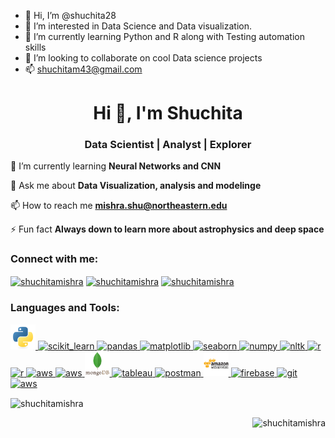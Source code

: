 - 👋 Hi, I’m @shuchita28
- 👀 I’m interested in Data Science and Data visualization.
- 🌱 I’m currently learning Python and R along with Testing automation skills
- 💞️ I’m looking to collaborate on cool Data science projects
- 📫 shuchitam43@gmail.com

<!---
shuchita28/shuchita28 is a ✨ special ✨ repository because its `README.md` (this file) appears on your GitHub profile.
You can click the Preview link to take a look at your changes.
--->
<h1 align="center">Hi 👋, I'm Shuchita</h1>
<h3 align="center">Data Scientist | Analyst | Explorer </h3>


🌱 I’m currently learning **Neural Networks and CNN**

💬 Ask me about **Data Visualization, analysis and modelinge**

📫 How to reach me **mishra.shu@northeastern.edu**

⚡ Fun fact **Always down to learn more about astrophysics and deep space**

<h3 align="left">Connect with me:</h3>
<p align="left">

<a href="https://linkedin.com/in/shuchitamishra" target="blank"><img align="center" src="https://raw.githubusercontent.com/rahuldkjain/github-profile-readme-generator/master/src/images/icons/Social/linked-in-alt.svg" alt="shuchitamishra" height="30" width="40" /></a>
<a href="https://www.facebook.com/shuchita.mishra.5" target="blank"><img align="center" src="https://raw.githubusercontent.com/rahuldkjain/github-profile-readme-generator/master/src/images/icons/Social/facebook.svg" alt="shuchitamishra" height="30" width="40" /></a>
<a href="https://instagram.com/shuchitaaaa" target="blank"><img align="center" src="https://raw.githubusercontent.com/rahuldkjain/github-profile-readme-generator/master/src/images/icons/Social/instagram.svg" alt="shuchitamishra" height="30" width="40" /></a>
</p>

<h3 align="left">Languages and Tools:</h3>
<p align="left"> <a href="https://www.python.org" target="_blank"> <img src="https://raw.githubusercontent.com/devicons/devicon/master/icons/python/python-original.svg" alt="python" width="40" height="40"/> </a> 
<a href="https://scikit-learn.org/" target="_blank"> <img src="https://upload.wikimedia.org/wikipedia/commons/0/05/Scikit_learn_logo_small.svg" alt="scikit_learn" width="40" height="40"/> </a> 
<a href="https://pandas.pydata.org/" target="_blank"> <img src="https://miro.medium.com/max/481/1*cxfqR8NAj8HGal8CVOZ7hg.png" alt="pandas" width="70" height="40"/> </a>
<a href="https://matplotlib.org/" target="_blank"> <img src="https://miro.medium.com/max/805/1*aUSZsGFCMPNYCkQygs4aGQ.jpeg" alt="matplotlib" width="70" height="40"/> </a> 
<a href="https://seaborn.pydata.org/" target="_blank"> <img src="https://files.ai-pool.com/a/21155149cb560f48f085a21264277c3c.png" alt="seaborn" width="50" height="40"/> </a> 
<a href="https://numpy.org/" target="_blank"> <img src="https://numpy.org/images/logo.svg" alt="numpy" width="40" height="40"/> </a>
<a href="https://www.nltk.org/" target="_blank"> <img src="https://miro.medium.com/max/592/0*zKRz1UgqpOZ4bvuA" alt="nltk" width="40" height="40"/> </a> <a href="https://www.r-project.org/" target="_blank"> <img src="https://www.vectorlogo.zone/logos/r-project/r-project-official.svg" alt="r" width="40" height="40"/> </a>
<a href="https://www.tidyverse.org/" target="_blank"> <img src="https://www.business-science.io/assets/2020-10-15-must-know-tidyverse-features/tidyverse-icons.png" alt="r" width="60" height="40"/> </a> 
</a> <a href="https://en.wikipedia.org/wiki/SQL" target="_blank"> <img src="https://i0.wp.com/learn.onemonth.com/wp-content/uploads/2019/07/image2-1.png?fit=600%2C315&ssl=1" alt="aws" width="65" height="40"/> </a> 
<a href="https://www.mysql.com/" target="_blank"> <img src="https://pbs.twimg.com/profile_images/1255113654049128448/J5Yt92WW_400x400.png" alt="aws" width="40" height="40"/> </a>
<a href="https://www.mongodb.com/" target="_blank"> <img src="https://raw.githubusercontent.com/devicons/devicon/master/icons/mongodb/mongodb-original-wordmark.svg" alt="mongodb" width="40" height="40"/> </a> 
<a href="https://www.tableau.com/" target="_blank"> <img src="https://www.gocrisp.com/wp-content/uploads/2021/07/Tableau-Emblem.png" alt="tableau" width="70" height="40"/> </a> <a href="https://postman.com" target="_blank"> <img src="https://www.vectorlogo.zone/logos/getpostman/getpostman-icon.svg" alt="postman" width="40" height="40"/> </a>
<a href="https://aws.amazon.com" target="_blank"> <img src="https://raw.githubusercontent.com/devicons/devicon/master/icons/amazonwebservices/amazonwebservices-original-wordmark.svg" alt="aws" width="40" height="40"/> </a> <a href="https://firebase.google.com/" target="_blank"> <img src="https://www.vectorlogo.zone/logos/firebase/firebase-icon.svg" alt="firebase" width="40" height="40"/> </a> <a href="https://git-scm.com/" target="_blank"> <img src="https://www.vectorlogo.zone/logos/git-scm/git-scm-icon.svg" alt="git" width="40" height="40"/> </a> 
<a href="https://jira.atlassian.com/" target="_blank"> <img src="https://aptgadget.com/wp-content/uploads/2018/10/jira-alternatives.png" alt="aws" width="65" height="40"/> </a>


<p><img align="center" src="https://github-readme-stats.vercel.app/api/top-langs?username=shuchita28&show_icons=true&locale=en&layout=compact" alt="shuchitamishra" /></p>

<p>&nbsp;<img align="right" src="https://github-readme-stats.vercel.app/api?username=shuchita28&show_icons=true&locale=en" alt="shuchitamishra" /></p>
